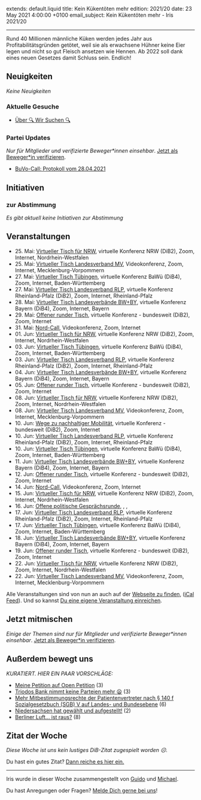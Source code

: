 
extends: default.liquid
title: Kein Kükentöten mehr
edition: 2021/20
date: 23 May 2021 4:00:00 +0100
email_subject: Kein Kükentöten mehr - Iris 2021/20

---
Rund 40 Millionen männliche Küken werden jedes Jahr aus Profitabilitätsgründen getötet, weil sie als erwachsene Hühner keine Eier legen und nicht so gut Fleisch ansetzen wie Hennen. Ab 2022 soll dank eines neuen Gesetzes damit Schluss sein. Endlich!

## Neuigkeiten

_Keine Neuigkeiten_

### Aktuelle Gesuche

 - [Über 🔍 Wir Suchen 🔍](https://marktplatz.dib.de/t/ueber-wir-suchen/8837)

### Partei Updates

_Nur für Mitglieder und verifizierte Beweger\*innen einsehbar_. [Jetzt als Beweger\*in verifizieren](https://dib.de/bewegerin-werden/).

 - [BuVo-Call: Protokoll vom 28.04.2021](https://marktplatz.dib.de/t/buvo-call-protokoll-vom-28-04-2021/37907)

## Initiativen

### zur Abstimmung
_Es gibt aktuell keine Initiativen zur Abstimmung_

## Veranstaltungen

 - 25.&nbsp;Mai: [Virtueller Tisch für NRW](https://dib.de/veranstaltungen/virtueller-tisch-landesverbaende-bwby-2021-05-25/), virtuelle Konferenz NRW (DiB2), Zoom, Internet, Nordrhein-Westfalen
 - 25.&nbsp;Mai: [Virtueller Tisch Landesverband MV](https://dib.de/veranstaltungen/mv-call-2021-05-25/), Videokonferenz, Zoom, Internet, Mecklenburg-Vorpommern
 - 27.&nbsp;Mai: [Virtueller Tisch Tübingen](https://dib.de/veranstaltungen/virtueller-tisch-tuebingen-2021-05-27/), virtuelle Konferenz BaWü (DiB4), Zoom, Internet, Baden-Württemberg
 - 27.&nbsp;Mai: [Virtueller Tisch Landesverband RLP](https://dib.de/veranstaltungen/virtueller-tisch-landesverband-rlp-2021-05-27/), virtuelle Konferenz Rheinland-Pfalz (DiB2), Zoom, Internet, Rheinland-Pfalz
 - 28.&nbsp;Mai: [Virtueller Tisch Landesverbände BW+BY](https://dib.de/veranstaltungen/virtueller-tisch-landesverbaende-bwby-2-2021-05-28/), virtuelle Konferenz Bayern (DiB4), Zoom, Internet, Bayern
 - 29.&nbsp;Mai: [Offener runder Tisch](https://dib.de/veranstaltungen/offener-runder-tisch-2021-05-29/), virtuelle Konferenz - bundesweit (DiB2), Zoom, Internet
 - 31.&nbsp;Mai: [Nord-Call](https://dib.de/veranstaltungen/nord-call-2021-05-31/), Videokonferenz, Zoom, Internet
 - 01.&nbsp;Jun: [Virtueller Tisch für NRW](https://dib.de/veranstaltungen/virtueller-tisch-landesverbaende-bwby-2021-06-01/), virtuelle Konferenz NRW (DiB2), Zoom, Internet, Nordrhein-Westfalen
 - 03.&nbsp;Jun: [Virtueller Tisch Tübingen](https://dib.de/veranstaltungen/virtueller-tisch-tuebingen-2021-06-03/), virtuelle Konferenz BaWü (DiB4), Zoom, Internet, Baden-Württemberg
 - 03.&nbsp;Jun: [Virtueller Tisch Landesverband RLP](https://dib.de/veranstaltungen/virtueller-tisch-landesverband-rlp-2021-06-03/), virtuelle Konferenz Rheinland-Pfalz (DiB2), Zoom, Internet, Rheinland-Pfalz
 - 04.&nbsp;Jun: [Virtueller Tisch Landesverbände BW+BY](https://dib.de/veranstaltungen/virtueller-tisch-landesverbaende-bwby-2-2021-06-04/), virtuelle Konferenz Bayern (DiB4), Zoom, Internet, Bayern
 - 05.&nbsp;Jun: [Offener runder Tisch](https://dib.de/veranstaltungen/offener-runder-tisch-2021-06-05/), virtuelle Konferenz - bundesweit (DiB2), Zoom, Internet
 - 08.&nbsp;Jun: [Virtueller Tisch für NRW](https://dib.de/veranstaltungen/virtueller-tisch-landesverbaende-bwby-2021-06-08/), virtuelle Konferenz NRW (DiB2), Zoom, Internet, Nordrhein-Westfalen
 - 08.&nbsp;Jun: [Virtueller Tisch Landesverband MV](https://dib.de/veranstaltungen/mv-call-2021-06-08/), Videokonferenz, Zoom, Internet, Mecklenburg-Vorpommern
 - 10.&nbsp;Jun: [Wege zu nachhaltiger Mobilität](https://dib.de/veranstaltungen/wege-zu-nachhaltiger-mobilitaet/), virtuelle Konferenz - bundesweit (DiB2), Zoom, Internet
 - 10.&nbsp;Jun: [Virtueller Tisch Landesverband RLP](https://dib.de/veranstaltungen/virtueller-tisch-landesverband-rlp-2021-06-10/), virtuelle Konferenz Rheinland-Pfalz (DiB2), Zoom, Internet, Rheinland-Pfalz
 - 10.&nbsp;Jun: [Virtueller Tisch Tübingen](https://dib.de/veranstaltungen/virtueller-tisch-tuebingen-2021-06-10/), virtuelle Konferenz BaWü (DiB4), Zoom, Internet, Baden-Württemberg
 - 11.&nbsp;Jun: [Virtueller Tisch Landesverbände BW+BY](https://dib.de/veranstaltungen/virtueller-tisch-landesverbaende-bwby-2-2021-06-11/), virtuelle Konferenz Bayern (DiB4), Zoom, Internet, Bayern
 - 12.&nbsp;Jun: [Offener runder Tisch](https://dib.de/veranstaltungen/offener-runder-tisch-2021-06-12/), virtuelle Konferenz - bundesweit (DiB2), Zoom, Internet
 - 14.&nbsp;Jun: [Nord-Call](https://dib.de/veranstaltungen/nord-call-2021-06-14/), Videokonferenz, Zoom, Internet
 - 15.&nbsp;Jun: [Virtueller Tisch für NRW](https://dib.de/veranstaltungen/virtueller-tisch-landesverbaende-bwby-2021-06-15/), virtuelle Konferenz NRW (DiB2), Zoom, Internet, Nordrhein-Westfalen
 - 16.&nbsp;Jun: [Offene politische Gesprächsrunde](https://dib.de/veranstaltungen/offene-politische-gespraechsrunde-2021-06-16/), , , 
 - 17.&nbsp;Jun: [Virtueller Tisch Landesverband RLP](https://dib.de/veranstaltungen/virtueller-tisch-landesverband-rlp-2021-06-17/), virtuelle Konferenz Rheinland-Pfalz (DiB2), Zoom, Internet, Rheinland-Pfalz
 - 17.&nbsp;Jun: [Virtueller Tisch Tübingen](https://dib.de/veranstaltungen/virtueller-tisch-tuebingen-2021-06-17/), virtuelle Konferenz BaWü (DiB4), Zoom, Internet, Baden-Württemberg
 - 18.&nbsp;Jun: [Virtueller Tisch Landesverbände BW+BY](https://dib.de/veranstaltungen/virtueller-tisch-landesverbaende-bwby-2-2021-06-18/), virtuelle Konferenz Bayern (DiB4), Zoom, Internet, Bayern
 - 19.&nbsp;Jun: [Offener runder Tisch](https://dib.de/veranstaltungen/offener-runder-tisch-2021-06-19/), virtuelle Konferenz - bundesweit (DiB2), Zoom, Internet
 - 22.&nbsp;Jun: [Virtueller Tisch für NRW](https://dib.de/veranstaltungen/virtueller-tisch-landesverbaende-bwby-2021-06-22/), virtuelle Konferenz NRW (DiB2), Zoom, Internet, Nordrhein-Westfalen
 - 22.&nbsp;Jun: [Virtueller Tisch Landesverband MV](https://dib.de/veranstaltungen/mv-call-2021-06-22/), Videokonferenz, Zoom, Internet, Mecklenburg-Vorpommern

Alle Veranstaltungen sind von nun an auch auf der [Webseite zu finden](https://dib.de/veranstaltungen/), ([iCal Feed](https://dib.de/?ical=1)). Und so kannst [Du eine eigene Veranstaltung einreichen](https://marktplatz.dib.de/t/eine-veranstaltung-auf-der-webseite-einreichen/21379).

## Jetzt mitmischen

_Einige der Themen sind nur für Mitglieder und verifizierte Beweger\*innen einsehbar_. [Jetzt als Beweger\*in verifizieren](https://dib.de/bewegerin-werden/).


## Außerdem bewegt uns

_KURATIERT. HIER EIN PAAR VORSCHLÄGE:_
 - [Meine Petition auf Open Petition](https://marktplatz.dib.de/t/meine-petition-auf-open-petition/38112) (3)
 - [Triodos Bank nimmt keine Parteien mehr :frowning:](https://marktplatz.dib.de/t/triodos-bank-nimmt-keine-parteien-mehr/38115) (3)
 - [Mehr Mitbestimmungsrechte der Patientenvertreter nach § 140 f Sozialgesetzbuch (SGB) V auf Landes- und Bundesebene](https://marktplatz.dib.de/t/mehr-mitbestimmungsrechte-der-patientenvertreter-nach-140-f-sozialgesetzbuch-sgb-v-auf-landes-und-bundesebene/38105) (6)
 - [Niedersachsen hat gewählt und aufgestellt!](https://marktplatz.dib.de/t/niedersachsen-hat-gewaehlt-und-aufgestellt/38159) (2)
 - [Berliner Luft&hellip; ist raus?](https://marktplatz.dib.de/t/berliner-luft-ist-raus/38148) (8)


## Zitat der Woche
_Diese Woche ist uns kein lustiges DiB-Zitat zugespielt worden ☹._

Du hast ein gutes Zitat? [Dann reiche es hier ein.](https://marktplatz.dib.de/t/fortsetzung-lustige-dib-zitate/24431)


---

Iris wurde in dieser Woche zusammengestellt von [Guido](https://marktplatz.dib.de/u/Guido/) und [Michael](https://marktplatz.dib.de/u/MichaelVoss/).

Du hast Anregungen oder Fragen? [Melde Dich gerne bei uns](https://marktplatz.dib.de/t/neu-iris-die-woechtliche-zusammenfasssung-zum-sonntagsbrunch/10990)!

